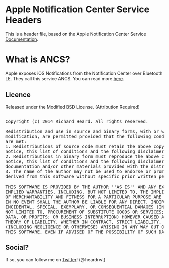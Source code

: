 # Apple Notification Center Service Headers

This is a header file, based on the Apple Notification Center Service [Documentation](https://developer.apple.com/library/prerelease/ios/documentation/CoreBluetooth/Reference/AppleNotificationCenterServiceSpecification/Appendix/Appendix.html#//apple_ref/doc/uid/TP40013460-CH3-SW1).


# What is ANCS?
Apple exposes iOS Notifications from the Notification Center over Bluetooth LE. They call this service ANCS. You can read more [here](https://developer.apple.com/library/prerelease/ios/documentation/CoreBluetooth/Reference/AppleNotificationCenterServiceSpecification/Introduction/Introduction.html#//apple_ref/doc/uid/TP40013460-CH2-SW1).


## Licence
Released under the Modified BSD License. 
(Attribution Required)
<pre>

Copyright (c) 2014 Richard Heard. All rights reserved.

Redistribution and use in source and binary forms, with or without
modification, are permitted provided that the following conditions
are met:
1. Redistributions of source code must retain the above copyright
notice, this list of conditions and the following disclaimer.
2. Redistributions in binary form must reproduce the above copyright
notice, this list of conditions and the following disclaimer in the
documentation and/or other materials provided with the distribution.
3. The name of the author may not be used to endorse or promote products
derived from this software without specific prior written permission.

THIS SOFTWARE IS PROVIDED BY THE AUTHOR ''AS IS'' AND ANY EXPRESS OR
IMPLIED WARRANTIES, INCLUDING, BUT NOT LIMITED TO, THE IMPLIED WARRANTIES
OF MERCHANTABILITY AND FITNESS FOR A PARTICULAR PURPOSE ARE DISCLAIMED.
IN NO EVENT SHALL THE AUTHOR BE LIABLE FOR ANY DIRECT, INDIRECT,
INCIDENTAL, SPECIAL, EXEMPLARY, OR CONSEQUENTIAL DAMAGES (INCLUDING, BUT
NOT LIMITED TO, PROCUREMENT OF SUBSTITUTE GOODS OR SERVICES; LOSS OF USE,
DATA, OR PROFITS; OR BUSINESS INTERRUPTION) HOWEVER CAUSED AND ON ANY
THEORY OF LIABILITY, WHETHER IN CONTRACT, STRICT LIABILITY, OR TORT
(INCLUDING NEGLIGENCE OR OTHERWISE) ARISING IN ANY WAY OUT OF THE USE OF
THIS SOFTWARE, EVEN IF ADVISED OF THE POSSIBILITY OF SUCH DAMAGE.
</pre>


## Social?

If so, you can follow me on [Twitter](http://twitter.com/heardrwt)! (@heardrwt)

